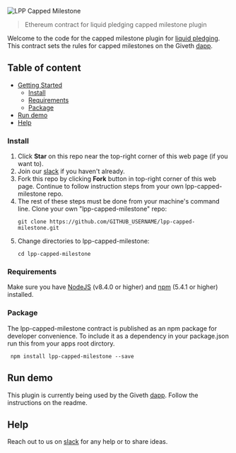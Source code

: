 ![LPP Capped Milestone](readme-header.png)

> Ethereum contract for liquid pledging capped milestone plugin

Welcome to the code for the capped milestone plugin for [liquid pledging](https://github.com/Giveth/liquidpledging). This contract sets the rules for capped milestones on the Giveth [dapp](https://github.com/Giveth/giveth-dapp).

## Table of content

- [Getting Started](#getting-started)
    - [Install](#install)
    - [Requirements](#requirements)
    - [Package](#package)
- [Run demo](#run-demo)
- [Help](#help)

### Install
1. Click **Star** on this repo near the top-right corner of this web page (if you want to).
2. Join our [slack](http://slack.giveth.io) if you haven't already.
3. Fork this repo by clicking **Fork** button in top-right corner of this web page. Continue to follow instruction steps from your own lpp-capped-milestone repo.
5. The rest of these steps must be done from your machine's command line. Clone your own "lpp-capped-milestone" repo: 
    ```
    git clone https://github.com/GITHUB_USERNAME/lpp-capped-milestone.git
    ```
6. Change directories to lpp-capped-milestone:
    ```
    cd lpp-capped-milestone
    ```

### Requirements
Make sure you have [NodeJS](https://nodejs.org/) (v8.4.0 or higher) and [npm](https://www.npmjs.com/) (5.4.1 or higher) installed.

### Package
The lpp-capped-milestone contract is published as an npm package for developer convenience. To include it as a dependency in your package.json run this from your apps root dirctory.
```
 npm install lpp-capped-milestone --save
```

## Run demo
This plugin is currently being used by the Giveth [dapp](https://github.com/Giveth/giveth-dapp). Follow the instructions on the readme.

## Help
Reach out to us on [slack](http://slack.giveth.io) for any help or to share ideas.
